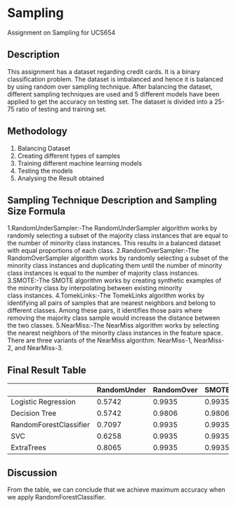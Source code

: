 # Sampling
Assignment on Sampling for UCS654

## Description
This assignment has a dataset regarding credit cards.
It is a binary classification problem.
The dataset is imbalanced and hence it is balanced by using random over sampling technique.
After balancing the dataset, different sampling techniques are used and 5 different models have been applied to get the accuracy on testing set.
The dataset is divided into a 25-75 ratio of testing and training set.

## Methodology
1. Balancing Dataset
2. Creating different types of samples
3. Training different machine learning models
4. Testing the models
5. Analysing the Result obtained

## Sampling Technique Description and Sampling Size Formula
1.RandomUnderSampler:-The RandomUnderSampler algorithm works by randomly selecting a subset of the majority class instances that are equal to the number of minority class instances. This results in a balanced dataset with equal proportions of each class.
2.RandomOverSampler:-The RandomOverSampler algorithm works by randomly selecting a subset of the minority class instances and duplicating them until the number of minority class instances is equal to the number of majority class instances.
3.SMOTE:-The SMOTE algorithm works by creating synthetic examples of the minority class by interpolating between existing minority class instances.
4.TomekLinks:-The TomekLinks algorithm works by identifying all pairs of samples that are nearest neighbors and belong to different classes. Among these pairs, it identifies those pairs where removing the majority class sample would increase the distance between the two classes.
5.NearMiss:-The NearMiss algorithm works by selecting the nearest neighbors of the minority class instances in the feature space. There are three variants of the NearMiss algorithm: NearMiss-1, NearMiss-2, and NearMiss-3.

## Final Result Table
|                        | RandomUnder   | RandomOver | SMOTE      | TomekLinks| NearMiss    |
| ---------------------- | ------------- | ---------- | ---------- | -------   | ----------- |
| Logistic Regression    |0.5742         |0.9935      |0.9935      |0.9935     |0.3742       |
| Decision Tree          |0.5742         |0.9806      |0.9806      |0.9806     |0.6968       |
| RandomForestClassifier |0.7097         |0.9935      |0.9935      |0.9935     |0.7677       |
| SVC                    |0.6258         |0.9935      |0.9935      |0.9935     |0.5161       |
| ExtraTrees	           |0.8065         |0.9935      |0.9935      |0.9935     |0.6516       |

## Discussion
From the table, we can conclude that we achieve maximum accuracy when we apply RandomForestClassifier.
